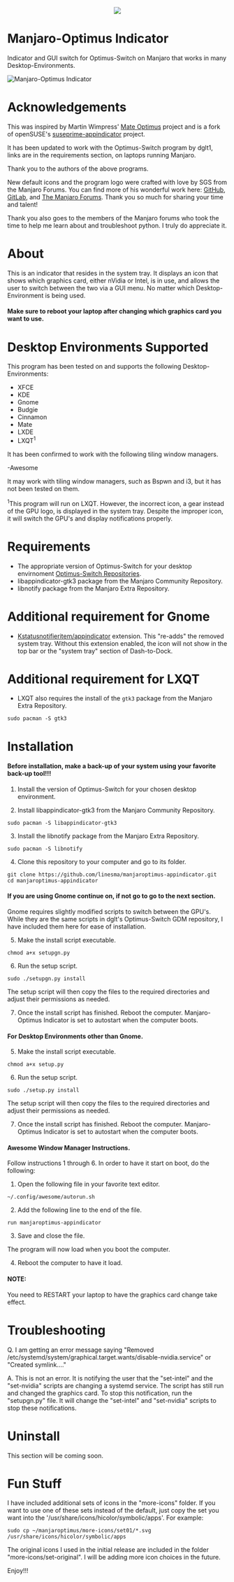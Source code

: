 
<p align="center">
  <img src="https://github.com/linesma/manjaroptimus-appindicator/blob/master/Logo/manjaroptimus-logo02b.png"/>
  </p>

# Manjaro-Optimus Indicator

Indicator and GUI switch for Optimus-Switch on Manjaro that works in many Desktop-Environments.

![Manjaro-Optimus Indicator](https://github.com/linesma/manjaroptimus-appindicator/blob/master/screenshots/screenshot.jpg)     

# Acknowledgements
This was inspired by Martin Wimpress' [Mate Optimus](https://github.com/ubuntu-mate/mate-optimus) project and is a fork of openSUSE's [suseprime-appindicator](https://github.com/openSUSE/suseprime-appindicator) project.

It has been updated to work with the Optimus-Switch program by dglt1, links are in the requirements section, on laptops running Manjaro.

Thank you to the authors of the above programs.

New default icons and the program logo were crafted with love by SGS from the Manjaro Forums. You can find more of his wonderful work here: [GitHub](https://github.com/sgse), [GitLab](https://gitlab.com/SGSm/manjaro-wallpaper/), and [The Manjaro Forums](https://forum.manjaro.org/t/wallpaper-and-more-by-sgs/43181). Thank you so much for sharing your time and talent!

Thank you also goes to the members of the Manjaro forums who took the time to help me learn about and troubleshoot python. I truly do appreciate it.

# About

This is an indicator that resides in the system tray. It displays an icon that shows which graphics card, either nVidia or Intel, is in use, and allows the user to switch between the two via a GUI menu. No matter which Desktop-Environment is being used. 

#### Make sure to reboot your laptop after changing which graphics card you want to use.

# Desktop Environments Supported

This program has been tested on and supports the following Desktop-Environments:
- XFCE
- KDE
- Gnome
- Budgie
- Cinnamon
- Mate
- LXDE
- LXQT<sup>1</sup>

It has been confirmed to work with the following tiling window managers.

-Awesome

It may work with tiling window managers, such as Bspwn and i3, but it has not been tested on them.

<sup>1</sup>This program will run on LXQT. However, the incorrect icon, a gear instead of the GPU logo, is displayed in the system tray. Despite the improper icon, it will switch the GPU's and display notifications properly.

# Requirements
- The appropriate version of Optimus-Switch for your desktop envirnoment [Optimus-Switch Repositories](https://github.com/dglt1).
- libappindicator-gtk3 package from the Manjaro Community Repository.
- libnotify package from the Manjaro Extra Repository.

# Additional requirement for Gnome

- [Kstatusnotifieritem/appindicator](https://extensions.gnome.org/extension/615/appindicator-support/) extension. This "re-adds" the removed system tray. Without this extension enabled, the icon will not show in the top bar or the "system tray" section of Dash-to-Dock.

# Additional requirement for LXQT

- LXQT also requires the install of the `gtk3` package from the Manjaro Extra Repository.
```
sudo pacman -S gtk3
```

# Installation

#### Before installation, make a back-up of your system using your favorite back-up tool!!!

1. Install the version of Optimus-Switch for your chosen desktop environment.

2. Install libappindicator-gtk3 from the Manjaro Community Repository.
```
sudo pacman -S libappindicator-gtk3
```
3. Install the libnotify package from the Manjaro Extra Repository.
```
sudo pacman -S libnotify
```
4. Clone this repository to your computer and go to its folder.
```
git clone https://github.com/linesma/manjaroptimus-appindicator.git
cd manjaroptimus-appindicator
```

#### If you are using Gnome continue on, if not go to go to the next section.

Gnome requires slightly modified scripts to switch between the GPU's. While they are the same scripts in dglt's Optimus-Switch GDM repository, I have included them here for ease of installation.

5. Make the install script executable.
```
chmod a+x setupgn.py
```

6. Run the setup script.
```
sudo ./setupgn.py install
```

The setup script will then copy the files to the required directories and adjust their permissions as needed.

7. Once the install script has finished. Reboot the computer. Manjaro-Optimus Indicator is set to autostart when the computer boots.

#### For Desktop Environments other than Gnome.

5. Make the install script executable.
```
chmod a+x setup.py
```

6. Run the setup script.
```
sudo ./setup.py install
```

The setup script will then copy the files to the required directories and adjust their permissions as needed.

7. Once the install script has finished. Reboot the computer. Manjaro-Optimus Indicator is set to autostart when the computer boots.

#### Awesome Window Manager Instructions.

Follow instructions 1 through 6. In order to have it start on boot, do the following:

1. Open the following file in your favorite text editor.
```
~/.config/awesome/autorun.sh
```

2. Add the following line to the end of the file.
```
run manjaroptimus-appindicator
```

3. Save and close the file.

The program will now load when you boot the computer.

4. Reboot the computer to have it load.

#### NOTE:

You need to RESTART your laptop to have the graphics card change take effect.

# Troubleshooting

Q. I am getting an error message saying "Removed /etc/systemd/system/graphical.target.wants/disable-nvidia.service" or "Created symlink...."

A. This is not an error. It is notifying the user that the "set-intel" and the "set-nvidia" scripts are changing a systemd service. The script has still run and changed the graphics card. To stop this notification, run the "setupgn.py" file. It will change the "set-intel" and "set-nvidia" scripts to stop these notifications. 

# Uninstall

This section will be coming soon.

# Fun Stuff

I have included additional sets of icons in the "more-icons" folder. If you want to use one of these sets instead of the default, just copy the set you want into the '/usr/share/icons/hicolor/symbolic/apps'. For example:

```
sudo cp ~/manjaroptimus/more-icons/set01/*.svg /usr/share/icons/hicolor/symbolic/apps
```
The original icons I used in the initial release are included in the folder "more-icons/set-original".
I will be adding more icon choices in the future.

Enjoy!!!
